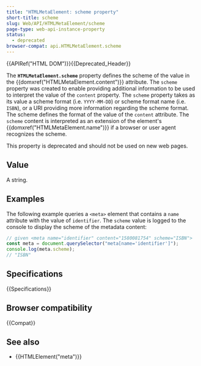 ```yaml
---
title: "HTMLMetaElement: scheme property"
short-title: scheme
slug: Web/API/HTMLMetaElement/scheme
page-type: web-api-instance-property
status:
  - deprecated
browser-compat: api.HTMLMetaElement.scheme
---
```


{{APIRef("HTML DOM")}}{{Deprecated_Header}}

The **`HTMLMetaElement.scheme`** property defines the scheme of the value in the {{domxref("HTMLMetaElement.content")}} attribute.
The `scheme` property was created to enable providing additional information to be used to interpret the value of the `content` property. The `scheme` property takes as its value a scheme format (i.e. `YYYY-MM-DD`) or scheme format name (i.e. `ISBN`), or a URI providing more information regarding the scheme format. The scheme defines the format of the value of the `content` attribute.
The `scheme` content is interpreted as an extension of the element's {{domxref("HTMLMetaElement.name")}} if a browser or user agent recognizes the scheme.

This property is deprecated and should not be used on new web pages.

## Value

A string.

## Examples

The following example queries a `<meta>` element that contains a `name` attribute with the value of `identifier`.
The `scheme` value is logged to the console to display the scheme of the metadata content:

```js
// given <meta name="identifier" content="1580081754" scheme="ISBN">
const meta = document.querySelector("meta[name='identifier']");
console.log(meta.scheme);
// "ISBN"
```

## Specifications

{{Specifications}}

## Browser compatibility

{{Compat}}

## See also

- {{HTMLElement("meta")}}
